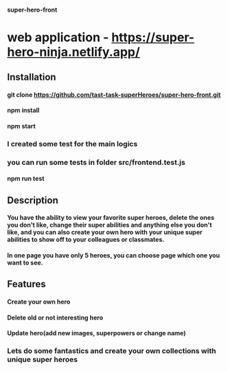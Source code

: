 #### super-hero-front
# web application - https://super-hero-ninja.netlify.app/


## Installation
#### git clone https://github.com/tast-task-superHeroes/super-hero-front.git
#### npm install
#### npm start

### I created some test for the main logics
### you can run some tests in folder src/frontend.test.js
#### npm run test

## Description
#### You have the ability to view your favorite super heroes, delete the ones you don't like, change their super abilities and anything else you don't like, and you can also create your own hero with your unique super abilities to show off to your colleagues or classmates.
#### In one page you have only 5 heroes, you can choose page which one you want to see.

## Features
#### Create your own hero
#### Delete old or not interesting hero
#### Update hero(add new images, superpowers or change name)

### Lets do some fantastics and create your own collections with unique super heroes

